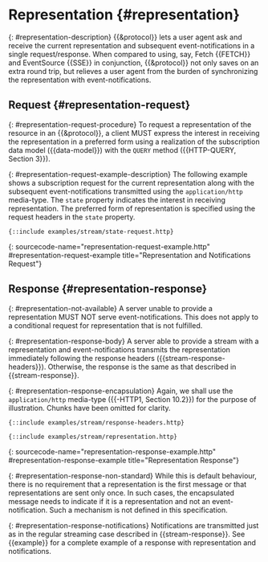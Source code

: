 # Representation {#representation}

{: #representation-description}
{{&protocol}} lets a user agent ask and receive the current representation and subsequent event-notifications in a single request/response. When compared to using, say, Fetch {{FETCH}} and EventSource {{SSE}} in conjunction, {{&protocol}} not only saves on an extra round trip, but relieves a user agent from the burden of synchronizing the representation with event-notifications.

## Request {#representation-request}

{: #representation-request-procedure}
To request a representation of the resource in an {{&protocol}}, a client MUST express the interest in receiving the representation in a preferred form using a realization of the subscription data model ({{data-model}}) with the `QUERY` method ({{HTTP-QUERY, Section 3}}).

{: #representation-request-example-description}
The following example shows a subscription request for the current representation along with the subsequent event-notifications transmitted using the `application/http` media-type. The `state` property indicates the interest in receiving representation. The preferred form of representation is specified using the request headers in the `state` property.

~~~ http-message
{::include examples/stream/state-request.http}
~~~
{: sourcecode-name="representation-request-example.http" #representation-request-example title="Representation and Notifications Request"}

## Response {#representation-response}

{: #representation-not-available}
A server unable to provide a representation MUST NOT serve event-notifications. This does not apply to a conditional request for representation that is not fulfilled.

{: #representation-response-body}
A server able to provide a stream with a representation and event-notifications transmits the representation immediately following the response headers ({{stream-response-headers}}). Otherwise, the response is the same as that described in {{stream-response}}.

{: #representation-response-encapsulation}
Again, we shall use the `application/http` media-type ({{-HTTP1, Section 10.2}}) for the purpose of illustration. Chunks have been omitted for clarity.

~~~ http-message
{::include examples/stream/response-headers.http}

{::include examples/stream/representation.http}
~~~
{: sourcecode-name="representation-response-example.http" #representation-response-example title="Representation Response"}

{: #representation-response-non-standard}
While this is default behaviour, there is no requirement that a representation is the first message or that representations are sent only once. In such cases, the encapsulated message needs to indicate if it is a representation and not an event-notification. Such a mechanism is not defined in this specification.

{: #representation-response-notifications}
Notifications are transmitted just as in the regular streaming case described in {{stream-response}}. See {{example}} for a complete example of a response with representation and notifications.
